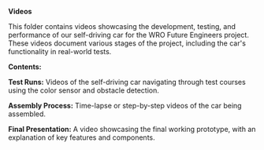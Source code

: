 **Videos**

This folder contains videos showcasing the development, testing, and performance of our self-driving car for the WRO Future Engineers project. These videos document various stages of the project, including the car's functionality in real-world tests.

**Contents:**

**Test Runs:** Videos of the self-driving car navigating through test courses using the color sensor and obstacle detection.

**Assembly Process:** Time-lapse or step-by-step videos of the car being assembled.

**Final Presentation:** A video showcasing the final working prototype, with an explanation of key features and components.
